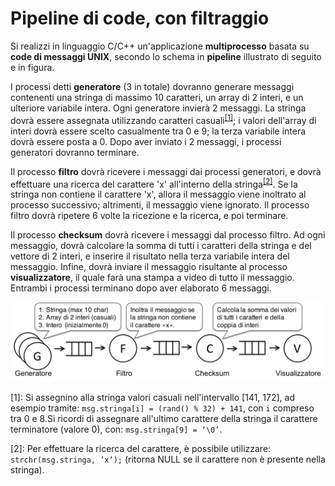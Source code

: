 Pipeline di code, con filtraggio
================================

Si realizzi in linguaggio C/C++ un'applicazione **multiprocesso** basata
su **code di messaggi UNIX**, secondo lo schema in **pipeline**
illustrato di seguito e in figura.

I processi detti **generatore** (3 in totale) dovranno generare messaggi
contenenti una stringa di massimo 10 caratteri, un array di 2 interi, e
un ulteriore variabile intera. Ogni generatore invierà 2 messaggi. La
stringa dovrà essere assegnata utilizzando caratteri casuali<sup>[\[1\]](#footnote1)</sup>; i
valori dell'array di interi dovrà essere scelto casualmente tra 0 e 9;
la terza variabile intera dovrà essere posta a 0. Dopo aver inviato i 2
messaggi, i processi generatori dovranno terminare.

Il processo **filtro** dovrà ricevere i messaggi dai processi
generatori, e dovrà effettuare una ricerca del carattere 'x' all'interno
della stringa<sup>[\[2\]](#footnote2)</sup>. Se la stringa non contiene il carattere 'x', allora
il messaggio viene inoltrato al processo successivo; altrimenti, il
messaggio viene ignorato. Il processo filtro dovrà ripetere 6 volte la
ricezione e la ricerca, e poi terminare.

Il processo **checksum** dovrà ricevere i messaggi dal processo filtro.
Ad ogni messaggio, dovrà calcolare la somma di tutti i caratteri della
stringa e del vettore di 2 interi, e inserire il risultato nella terza
variabile intera del messaggio. Infine, dovrà inviare il messaggio
risultante al processo **visualizzatore**, il quale farà una stampa a
video di tutto il messaggio. Entrambi i processi terminano dopo aver
elaborato 6 messaggi.

![image](/images/ambiente_locale/code_messaggi/pipeline_di_code_con_filtraggio.png)

<a name="footnote1">[1]</a>: Si assegnino alla stringa valori casuali nell'intervallo \[141,
    172\], ad esempio tramite: `msg.stringa[i] = (rand() % 32) + 141`,
    con `i` compreso tra 0 e 8.Si ricordi di assegnare all'ultimo
    carattere della stringa il carattere terminatore (valore 0), con:
    `msg.stringa[9] = ‘\0’`.

<a name="footnote2">[2]</a>: Per effettuare la ricerca del carattere, è possibile utilizzare:
    `strchr(msg.stringa, ’x’);` (ritorna NULL se il carattere non è
    presente nella stringa).
